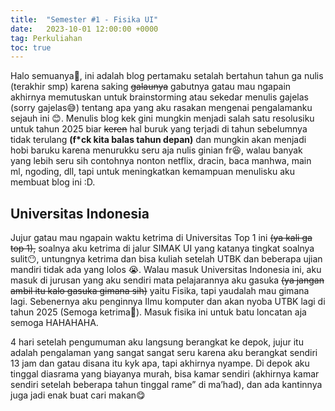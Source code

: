 ```yaml
---
title:  "Semester #1 - Fisika UI"
date:   2023-10-01 12:00:00 +0000
tag: Perkuliahan
toc: true
---
```


Halo semuanya👋, ini adalah blog pertamaku setalah bertahun tahun ga nulis (terakhir smp) karena saking ~~galaunya~~ gabutnya gatau mau ngapain akhirnya memutuskan untuk brainstorming atau sekedar menulis gajelas (sorry gajelas😅) tentang apa yang aku rasakan mengenai pengalamanku sejauh ini 😊.  Menulis blog kek gini mungkin menjadi salah satu resolusiku untuk tahun 2025 biar ~~keren~~ hal buruk yang terjadi di tahun sebelumnya tidak terulang **(f*ck kita balas tahun depan)** dan mungkin akan menjadi hobi baruku karena menurukku seru aja nulis ginian fr😆, walau banyak yang lebih seru sih contohnya nonton netflix, dracin, baca manhwa, main ml, ngoding, dll, tapi untuk meningkatkan kemampuan menulisku aku membuat blog ini :D.

## Universitas Indonesia

Jujur gatau mau ngapain waktu ketrima di Universitas Top 1 ini ~~(ya kali ga top 1),~~ soalnya aku ketrima di jalur SIMAK UI yang katanya tingkat soalnya sulit😶, untungnya ketrima dan bisa kuliah setelah UTBK dan beberapa ujian mandiri tidak ada yang lolos 😭. Walau masuk Universitas Indonesia ini, aku masuk di jurusan yang aku sendiri mata pelajarannya aku gasuka ~~(ya jangan ambil itu kalo gasuka gimana sih)~~ yaitu Fisika, tapi yaudalah mau gimana lagi. Sebenernya aku penginnya Ilmu komputer dan akan nyoba UTBK lagi di tahun 2025 (Semoga ketrima🤲). Masuk fisika ini untuk batu loncatan aja semoga HAHAHAHA. 

 4 hari setelah pengumuman aku langsung berangkat ke depok, jujur itu adalah pengalaman yang sangat sangat seru karena aku berangkat sendiri 13 jam dan gatau disana itu kyk apa, tapi akhirnya nyampe. Di depok aku tinggal diasrama yang biayanya murah, bisa kamar sendiri (akhirnya kamar sendiri setelah beberapa tahun tinggal rame” di ma’had), dan ada kantinnya juga jadi enak buat cari makan😋